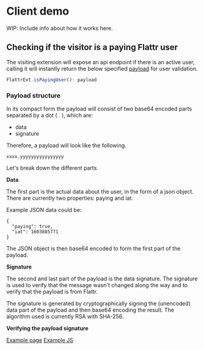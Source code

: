 # Client demo
WIP: Include info about how it works here.

## Checking if the visitor is a paying Flattr user

The visiting extension will expose an api endpoint if there is an active user, calling it will instantly return the below specified [payload](#payload) for user validation.
```js
FlattrExt.isPayingUser(): payload
```

### Payload structure<a name="payload"></a>

In its compact form the payload will consist of two base64 encoded parts separated by a dot ( . ), which are:

* data
* signature

Therefore, a payload will look like the following.

`xxxx.yyyyyyyyyyyyyyyy`

Let's break down the different parts.

**Data**

The first part is the actual data about the user, in the form of a json object. There are currently
two properties: paying and iat.

Example JSON data could be:

	{
	  "paying": true,
	  "iat": 1603885771
	}

The JSON object is then base64 encoded to form the first part of the payload.

**Signature**

The second and last part of the payload is the data signature. The signature is used to verify that the message wasn't changed along the way and to verify that the payload is from Flattr.

The signature is generated by cryptographically signing the (unencoded) data part of the payload and then base64 encoding the result. The algorithm used is currently RSA with SHA-256.


**Verifying the payload signature**

[Example page](demo/index.html)
[Example JS](demo/main.js)
